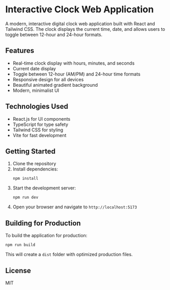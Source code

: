 # Interactive Clock Web Application

A modern, interactive digital clock web application built with React and Tailwind CSS. The clock displays the current time, date, and allows users to toggle between 12-hour and 24-hour formats.

## Features

- Real-time clock display with hours, minutes, and seconds
- Current date display
- Toggle between 12-hour (AM/PM) and 24-hour time formats
- Responsive design for all devices
- Beautiful animated gradient background
- Modern, minimalist UI

## Technologies Used

- React.js for UI components
- TypeScript for type safety
- Tailwind CSS for styling
- Vite for fast development

## Getting Started

1. Clone the repository
2. Install dependencies:
   ```
   npm install
   ```
3. Start the development server:
   ```
   npm run dev
   ```
4. Open your browser and navigate to `http://localhost:5173`

## Building for Production

To build the application for production:

```
npm run build
```

This will create a `dist` folder with optimized production files.

## License

MIT 